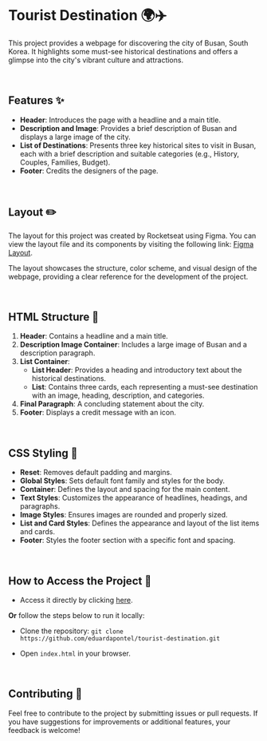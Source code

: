 # Tourist Destination 🌍✈️

This project provides a webpage for discovering the city of Busan, South Korea. It highlights some must-see historical destinations and offers a glimpse into the city's vibrant culture and attractions.

<br>

## Features ✨

- **Header**: Introduces the page with a headline and a main title.
- **Description and Image**: Provides a brief description of Busan and displays a large image of the city.
- **List of Destinations**: Presents three key historical sites to visit in Busan, each with a brief description and suitable categories (e.g., History, Couples, Families, Budget).
- **Footer**: Credits the designers of the page.

<br>

## Layout ✏️

The layout for this project was created by Rocketseat using Figma. You can view the layout file and its components by visiting the following link: [Figma Layout](https://www.figma.com/community/file/1384542229391733447).

The layout showcases the structure, color scheme, and visual design of the webpage, providing a clear reference for the development of the project.

<br>

## HTML Structure 📝

1. **Header**: Contains a headline and a main title.
2. **Description Image Container**: Includes a large image of Busan and a description paragraph.
3. **List Container**:
    - **List Header**: Provides a heading and introductory text about the historical destinations.
    - **List**: Contains three cards, each representing a must-see destination with an image, heading, description, and categories.
4. **Final Paragraph**: A concluding statement about the city.
5. **Footer**: Displays a credit message with an icon.

<br>

## CSS Styling 🎨

- **Reset**: Removes default padding and margins.
- **Global Styles**: Sets default font family and styles for the body.
- **Container**: Defines the layout and spacing for the main content.
- **Text Styles**: Customizes the appearance of headlines, headings, and paragraphs.
- **Image Styles**: Ensures images are rounded and properly sized.
- **List and Card Styles**: Defines the appearance and layout of the list items and cards.
- **Footer**: Styles the footer section with a specific font and spacing.

<br>

## How to Access the Project 🚀

- Access it directly by clicking [here](https://eduardapontel.github.io/tourist-destination/).

**Or** follow the steps below to run it locally:

- Clone the repository:
   ```git clone https://github.com/eduardapontel/tourist-destination.git```

- Open `index.html` in your browser.

<br>

## Contributing 🤝

Feel free to contribute to the project by submitting issues or pull requests. If you have suggestions for improvements or additional features, your feedback is welcome!
